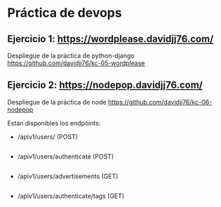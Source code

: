 # Práctica de devops

## Ejercicio 1: https://wordplease.davidjj76.com/

Despliegue de la práctica de python-django
https://github.com/davidjj76/kc-05-wordplease

## Ejercicio 2: https://nodepop.davidjj76.com/

Despliegue de la práctica de node
https://github.com/davidjj76/kc-06-nodepop

Están disponibles los endpoints: 

- /apiv1/users/ (POST)
```

```

- /apiv1/users/authenticate (POST)
```

```

- /apiv1/users/advertisements (GET)
```

```

- /apiv1/users/authenticate/tags (GET)
```

```

